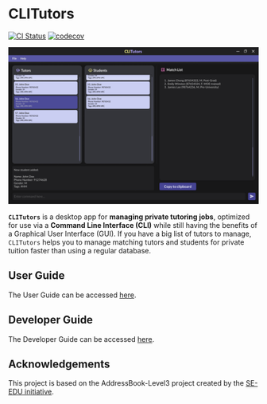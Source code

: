 # CLITutors

[![CI Status](https://github.com/AY2122S1-CS2103T-T17-2/tp/workflows/Java%20CI/badge.svg)](https://github.com/AY2122S1-CS2103T-T17-2/tp/actions)
[![codecov](https://codecov.io/gh/AY2122S1-CS2103T-T17-2/tp/branch/master/graph/badge.svg?token=LZ0GGNJ35I)](https://codecov.io/gh/AY2122S1-CS2103T-T17-2/tp)

![Ui](docs/images/Ui.png)

**`CLITutors`** is a desktop app for **managing private tutoring jobs**, optimized for use via a **Command Line Interface (CLI)** while still having the benefits of a Graphical User Interface (GUI). If you have a big list of tutors to manage, `CLITutors` helps you to manage matching tutors and students for private tuition faster than using a regular database.

## User Guide
The User Guide can be accessed [here](https://github.com/AY2122S1-CS2103T-T17-2/tp/blob/master/docs/UserGuide.md). 

## Developer Guide
The Developer Guide can be accessed [here](https://github.com/AY2122S1-CS2103T-T17-2/tp/blob/master/docs/DeveloperGuide.md).

## Acknowledgements
This project is based on the AddressBook-Level3 project created by the [SE-EDU initiative](https://se-education.org).
